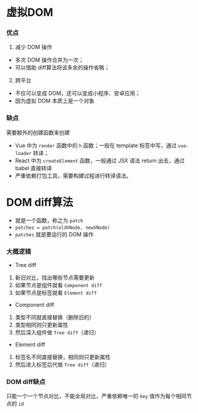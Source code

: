 # 虚拟DOM
### 优点
1. 减少 DOM 操作
- 多次 DOM 操作合并为一次；
- 可以借助 diff算法将该多余的操作省略；
2. 跨平台
- 不仅可以变成 DOM，还可以变成小程序、安卓应用；
- 因为虚拟 DOM 本质上是一个对象
### 缺点
需要额外的创建函数来创建
- Vue 中为 `render` 函数中的 `h` 函数；一般在 template 标签中写，通过 `vue-loader` 转译；
- React 中为 `createElement` 函数，一般通过 JSX 语法 return 出去，通过 babel 直接转译
- 严重依赖打包工具，需要构建过程进行转译语法。

# DOM diff算法
- 就是一个函数，称之为 `patch`
- `patches = patch(oldVNode, newVNode)`
- `patches` 就是要运行的 DOM 操作
### 大概逻辑
- Tree diff
1. 新旧对比，找出哪些节点需要更新
2. 如果节点是组件就看 `Component diff`
3. 如果节点是标签就看 `Element diff`
- Component diff
1. 类型不同就直接替换（删除旧的）
2. 类型相同则只更新属性
3. 然后深入组件做 `Tree diff`（递归）
- Element diff
1. 标签名不同直接替换，相同则只更新属性
2. 然后进入标签后代做 `Tree diff`（递归）
### DOM diff缺点
只能一个一个节点对比，不能全局对比，严重依赖唯一的 `key` 值作为每个相同节点的 `id`